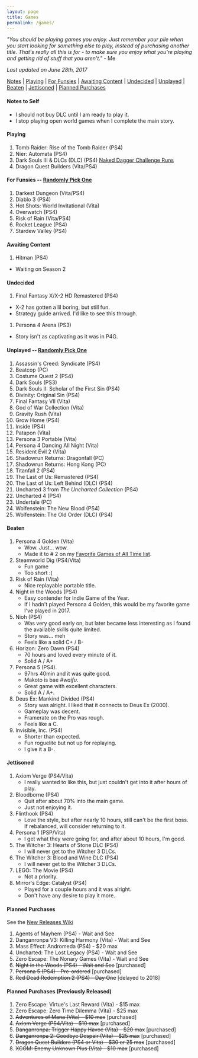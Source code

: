 ```yaml
---
layout: page
title: Games
permalink: /games/
---
```


_"You should be playing games you enjoy. Just remember your pile when you start
looking for something else to play, instead of purchasing another title. That's
really all this is for - to make sure you enjoy what you're playing and getting
rid of stuff that you aren't."_ - Me

*Last updated on June 28th, 2017*

[Notes][notes-to-self] |
[Playing][currently-playing] |
[For Funsies][for-fun] |
[Awaiting Content][awaiting-content] |
[Undecided][undecided] |
[Unplayed][unplayed] |
[Beaten][beaten] |
[Jettisoned][jettisoned] |
[Planned Purchases][planned-purchases]

<a name='notes-to-self'>

#### Notes to Self

+ I should not buy DLC until I am ready to play it.
+ I stop playing open world games when I complete the main story.

<a name='currently-playing'></a>
<!-- playing:start -->

#### Playing

1. Tomb Raider: Rise of the Tomb Raider (PS4)
1. Nier: Automata (PS4)
1. Dark Souls III & DLCs (DLC) (PS4) [Naked Dagger Challenge Runs](/naked-dagger/)
1. Dragon Quest Builders (Vita/PS4)

<!-- playing:end -->
<a name='for-fun'></a>
<!-- for-fun:start -->

#### For Funsies -- [Randomly Pick One](http://random-game.trueheart78.com/for-fun)

1. Darkest Dungeon (Vita/PS4)
1. Diablo 3 (PS4)
1. Hot Shots: World Invitational (Vita)
1. Overwatch (PS4)
1. Risk of Rain (Vita/PS4)
1. Rocket League (PS4)
1. Stardew Valley (PS4)

<!-- for-fun:end -->
<a name='awaiting-content'></a>
<!-- awaiting-content:start -->

#### Awaiting Content

1. Hitman (PS4)
  - Waiting on Season 2

<!-- awaiting-content:end -->
<a name='undecided'>
<!-- undecided:start -->

#### Undecided

1. Final Fantasy X/X-2 HD Remastered (PS4)
  - X-2 has gotten a lil boring, but still fun.
  - Strategy guide arrived. I'd like to see this through.
1. Persona 4 Arena (PS3)
  - Story isn't as captivating as it was in P4G.

<!-- undecided:end -->
<a name='unplayed'></a>
<!-- unplayed:start -->

#### Unplayed -- [Randomly Pick One](http://random-game.trueheart78.com/unplayed)

1. Assassin's Creed: Syndicate (PS4)
1. Beatcop (PC)
1. Costume Quest 2 (PS4)
1. Dark Souls (PS3)
1. Dark Souls II: Scholar of the First Sin (PS4)
1. Divinity: Original Sin (PS4)
1. Final Fantasy VII (Vita)
1. God of War Collection (Vita)
1. Gravity Rush (Vita)
1. Grow Home (PS4)
1. Inside (PS4)
1. Patapon (Vita)
1. Persona 3 Portable (Vita)
1. Persona 4 Dancing All Night (Vita)
1. Resident Evil 2 (Vita)
1. Shadowrun Returns: Dragonfall (PC)
1. Shadowrun Returns: Hong Kong (PC)
1. Titanfall 2 (PS4)
1. The Last of Us: Remastered (PS4)
1. The Last of Us: Left Behind (DLC) (PS4)
1. Uncharted 3 from _The Uncharted Collection_ (PS4)
1. Uncharted 4 (PS4)
1. Undertale (PC)
1. Wolfenstein: The New Blood (PS4)
1. Wolfenstein: The Old Order (DLC) (PS4)

<!-- unplayed:end -->
<a name='beaten'></a>
<!-- beaten:start -->

#### Beaten

1. Persona 4 Golden (Vita)
   + Wow. Just... wow.
   + Made it to # 2 on my [Favorite Games of All Time list][p4g].
1. Steamworld Dig (PS4/Vita)
   + Fun game
   + Too short :(
1. Risk of Rain (Vita)
   + Nice replayable portable title.
1. Night in the Woods (PS4)
   + Easy contender for Indie Game of the Year.
   + If I hadn't played Persona 4 Golden, this would be my
     favorite game I've played in 2017.
1. Nioh (PS4)
   + Was very good early on, but later became less interesting
     as I found the available skills quite limited.
   + Story was... meh
   + Feels like a solid C+ / B-
1. Horizon: Zero Dawn (PS4)
   + 70 hours and loved every minute of it.
   + Solid A / A+
1. Persona 5 (PS4).
   + 97hrs 40min and it was quite good.
   + Makoto is bae _#waifu_.
   + Great game with excellent characters.
   + Solid A / A+.
1. Deus Ex: Mankind Divided (PS4)
   + Story was alright. I liked that it connects to Deus Ex (2000).
   + Gameplay was decent.
   + Framerate on the Pro was rough.
   + Feels like a C.
1. Invisible, Inc. (PS4)
   + Shorter than expected.
   + Fun roguelite but not up for replaying.
   + I give it a B-.

<!-- beaten:end -->
<a name='jettisoned'></a>
<!-- jettisoned:start -->

#### Jettisoned

1. Axiom Verge (PS4/Vita)
   - I really wanted to like this, but just couldn't get into it
    after hours of play.
1. Bloodborne (PS4)
   - Quit after about 70% into the main game.
   - Just not enjoying it.
1. Flinthook (PS4)
   - Love the style, but after nearly 10 hours, still can't be
    the first boss. If rebalanced, will consider returning to it.
1. Persona 1 (PSP/Vita)
   - I get what they were going for, and after about 10 hours, I'm good.
1. The Witcher 3: Hearts of Stone DLC (PS4)
   - I will never get to the Witcher 3 DLCs.
1. The Witcher 3: Blood and Wine DLC (PS4)
   - I will never get to the Witcher 3 DLCs.
1. LEGO: The Movie (PS4)
   - Not a priority.
1. Mirror's Edge: Catalyst (PS4)
   - Played for a couple hours and it was alright.
   - Don't have any desire to play it more.

<!-- jettisoned:end -->
<a name='planned-purchases'></a>
<!-- planned-purchases:start -->

#### Planned Purchases 

See the [New Releases Wiki][new-releases]

1. Agents of Mayhem (PS4) - Wait and See
1. Danganronpa V3: Killing Harmony (Vita) - Wait and See
1. Mass Effect: Andromeda (PS4) - $20 max
1. Uncharted: The Lost Legacy (PS4) - Wait and See
1. Zero Escape: The Nonary Games (Vita) - Wait and See
1. ~~Night in the Woods (PS4) - Wait and See~~ [purchased]
1. ~~Persona 5 (PS4) - Pre-ordered~~ [purchased]
1. ~~Red Dead Redemption 2 (PS4) - Day One~~ [delayed to 2018]

#### Planned Purchases (Previously Released)

1. Zero Escape: Virtue's Last Reward (Vita) - $15 max
1. Zero Escape: Zero Time Dilemma (Vita) - $25 max
1. ~~Adventures of Mana (Vita) - $10 max~~ [purchased]
1. ~~Axiom Verge (PS4/Vita) - $10 max~~ [purchased]
1. ~~Danganronpa: Trigger Happy Havoc (Vita) - $20 max~~ [purchased]
1. ~~Danganronpa 2: Goodbye Despair (Vita) - $25 max~~ [purchased]
1. ~~Dragon Quest Builders (PS4 or Vita) - $30 or 25 max~~ [purchased]
1. ~~XCOM: Enemy Unknown Plus (Vita) - $10 max~~ [purchased]

<!-- planned-purchases:end -->

[new-releases]: https://en.wikipedia.org/wiki/2017_in_video_gaming#Game_releases
[notes-to-self]: #notes-to-self
[currently-playing]: #currently-playing
[awaiting-content]: #awaiting-content
[undecided]: #undecided
[unplayed]: #unplayed
[beaten]: #beaten
[jettisoned]: #jettisoned
[for-fun]: #for-fun
[planned-purchases]: #planned-purchases
[p4g]: /favorite-games/#persona-4
